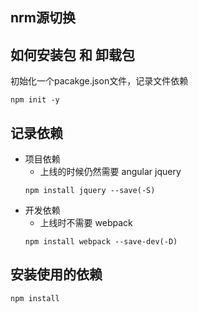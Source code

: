 ## nrm源切换
## 如何安装包 和 卸载包
初始化一个pacakge.json文件，记录文件依赖
```
npm init -y
```
## 记录依赖
- 项目依赖
    - 上线的时候仍然需要 angular jquery
    ```
    npm install jquery --save(-S)
    ```
- 开发依赖
    - 上线时不需要 webpack
    ```
    npm install webpack --save-dev(-D)
    ```

## 安装使用的依赖
```
npm install 
```